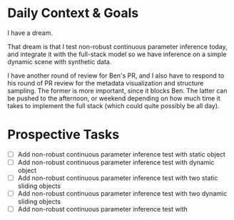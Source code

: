 # Daily Context & Goals

I have a dream.

That dream is that I test non-robust continuous parameter inference today, and
integrate it with the full-stack model so we have inference on a simple dynamic
scene with synthetic data.

I have another round of review for Ben's PR, and I also have to respond to his
round of PR review for the metadata visualization and structure sampling. The
former is more important, since it blocks Ben. The latter can be pushed to the
afternoon, or weekend depending on how much time it takes to implement the full
stack (which could quite possibly be all day).


# Prospective Tasks

* [ ] Add non-robust continuous parameter inference test with static object
* [ ] Add non-robust continuous parameter inference test with dynamic object
* [ ] Add non-robust continuous parameter inference test with two static sliding objects
* [ ] Add non-robust continuous parameter inference test with two dynamic sliding objects
* [ ] Add non-robust continuous parameter inference test with 
